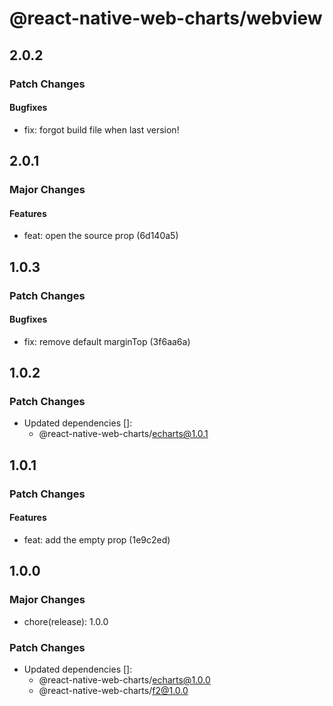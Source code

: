 # @react-native-web-charts/webview

## 2.0.2

### Patch Changes

#### Bugfixes

- fix: forgot build file when last version!

## 2.0.1

### Major Changes

#### Features

- feat: open the source prop (6d140a5)

## 1.0.3

### Patch Changes

#### Bugfixes

- fix: remove default marginTop (3f6aa6a)

## 1.0.2

### Patch Changes

- Updated dependencies []:
  - @react-native-web-charts/echarts@1.0.1

## 1.0.1

### Patch Changes

#### Features

- feat: add the empty prop (1e9c2ed)

## 1.0.0

### Major Changes

- chore(release): 1.0.0

### Patch Changes

- Updated dependencies []:
  - @react-native-web-charts/echarts@1.0.0
  - @react-native-web-charts/f2@1.0.0
